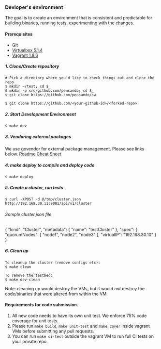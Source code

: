
### Devloper's environment
The goal is to create an environment that is consistent and predictable for building binaries, running tests,
experimenting with the changes.

#### Prerequisites
- Git
- [Virtualbox 5.1.4](https://www.virtualbox.org/wiki/Download_Old_Builds_5_1)
- [Vagrant 1.8.6](https://www.vagrantup.com/downloads.html)


##### 1. Clone/Create repository
```
# Pick a directory where you'd like to check things out and clone the repo
$ mkdir ~/test; cd $_
$ mkdir -p src/github.com/pensando; cd $_
$ git clone https://github.com/pensando/sw

$ git clone https://github.com/<your-github-id>/<forked-repo>
```

##### 2. Start Development Environment
```
$ make dev
```

##### 3. Vendoring external packages
We use govendor for external package management. Please see links below.
[ Readme ](https://github.com/kardianos/govendor/blob/master/README.md)
[ Cheat Sheet ](https://github.com/kardianos/govendor/wiki/Govendor-CheatSheet)

##### 4. make deploy to compile and deploy code
```
$ make deploy
```
##### 5. Create a cluster, run tests
```
$ curl -XPOST -d @/tmp/cluster.json http://192.168.30.11:9001/api/v1/cluster
```
###### Sample cluster.json file
{
	"kind": "Cluster",
	"metadata": {
		"name": "testCluster"
	},
	"spec": {
		"quorumNodes": [ "node1", "node2", "node3" ],
		"virtualIP": "192.168.30.10"
	}
}

##### 6. Clean up

```
To cleanup the cluster (remove configs etc):
$ make clean
```

```
To remove the testbed:
$ make dev-clean
```
Note: cleaning up would destroy the VMs, but it would *not* destroy the
code/binaries that were altered from within the VM

#### Requirements for code submission.

1. All new code needs to have its own unit test. We enforce 75% code coverage for unit tests.
2. Please run `make build`, `make unit-test` and `make cover` inside vagrant VMs before submitting any pull requests.
3. You can run `make ci-test` outside the vagrant VM to run full CI tests on your private repo.
